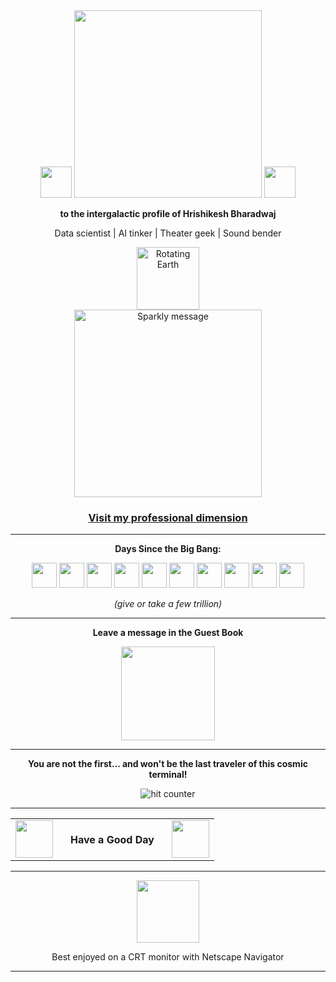 <div align="center">
  <img src="https://github.com/fnky/fnky/raw/fnky/img/fan-1.gif" width="50" />
  <img src="https://github.com/fnky/fnky/raw/fnky/img/welcome-fire.gif" width="300" />
  <img src="https://github.com/fnky/fnky/raw/fnky/img/fan-1.gif" width="50" />
</div>

<div align="center">
  <p><strong>to the intergalactic profile of Hrishikesh Bharadwaj</strong></p>
  <p>Data scientist | AI tinker | Theater geek | Sound bender</p>
</div>

<div align="center">
  <img src="https://www.animatedimages.org/data/media/152/animated-globe-image-0008.gif" width="100" alt="Rotating Earth" />
</div>

<div align="center">
  <img src="https://media4.giphy.com/media/v1.Y2lkPTc5MGI3NjExdGRnOG9vYXBobXM2c3hwZDExNDZvMDZ4M2Y3ZW1lZHo3cmgwaTA3ZiZlcD12MV9pbnRlcm5hbF9naWZfYnlfaWQmY3Q9Zw/j5mwjor5i5PGigmPH2/giphy.gif" width="300" alt="Sparkly message" />
</div>

<h3 align="center">
  <a href="https://www.linkedin.com/in/hrishikeshmb/" target="_blank">
    Visit my professional dimension
  </a>
</h3>

---

<div align="center">
  <p><strong>Days Since the Big Bang:</strong></p>
  <p>
    <img src="https://media2.giphy.com/media/3ov9k1lJ0A2o4OQew8/giphy.gif" width="40" />
    <img src="https://media.giphy.com/media/DnECgEkpMIQEBXOMRT/giphy.gif" width="40" />
    <img src="https://media4.giphy.com/media/v1.Y2lkPTc5MGI3NjExOW5yZmV4cGg4N2FpNHZxYXF4MG5tNGt4ZWYwa2gzc250dDllZGczZCZlcD12MV9pbnRlcm5hbF9naWZfYnlfaWQmY3Q9Zw/l378kmO7gdbXaesXS/giphy.gif" width="40" />
    <img src="https://media2.giphy.com/media/3ov9k1lJ0A2o4OQew8/giphy.gif" width="40" />
    <img src="https://media4.giphy.com/media/l378kmO7gdbXaesXS/giphy.gif" width="40" />
    <img src="https://media1.giphy.com/media/l378atCG9uQQa1Fy8/giphy.gif" width="40" />
    <img src="https://media.giphy.com/media/3ov9jN0pX7QuoTP2eY/giphy.gif" width="40" />
    <img src="https://media4.giphy.com/media/v1.Y2lkPTc5MGI3NjExOW5yZmV4cGg4N2FpNHZxYXF4MG5tNGt4ZWYwa2gzc250dDllZGczZCZlcD12MV9pbnRlcm5hbF9naWZfYnlfaWQmY3Q9Zw/l378kmO7gdbXaesXS/giphy.gif" width="40" />
    <img src="https://media.giphy.com/media/l378cCCKa8W7g7PAk/giphy.gif" width="40" />
    <img src="https://media.giphy.com/media/DnECgEkpMIQEBXOMRT/giphy.gif" width="40" />
  </p>
  <p><em>(give or take a few trillion)</em></p>
</div>

---

<div align="center">
  <p><strong>Leave a message in the Guest Book</strong></p>
  <a href="https://github.com/easycase00/easycase00/issues">
    <img src="https://github.com/fnky/fnky/raw/fnky/img/guestbook.gif" width="150" />
  </a>
</div>

---

<div align="center">
  <p><strong>You are not the first... and won't be the last traveler of this cosmic terminal!</strong></p>
  <img src="https://profile-counter.glitch.me/easycase00/count.svg" alt="hit counter" />
</div>

---

<div align="center">
  <a href="https://www.youtube.com/watch?v=dQw4w9WgXcQ" target="_blank" style="text-decoration: none;">
    <table>
      <tr>
        <td><img src="https://media.giphy.com/media/QxZEtFE02ofY00gJ71/giphy.gif" width="60" /></td>
        <td style="padding: 0 20px;"><strong>Have a Good Day</strong></td>
        <td><img src="https://media.giphy.com/media/QxZEtFE02ofY00gJ71/giphy.gif" width="60" /></td>
      </tr>
    </table>
  </a>
</div>


---

<div align="center">
  <img src="https://github.com/fnky/fnky/raw/fnky/img/ie.jpg" width="100" />
  <p>Best enjoyed on a CRT monitor with Netscape Navigator</p>
</div>

---
